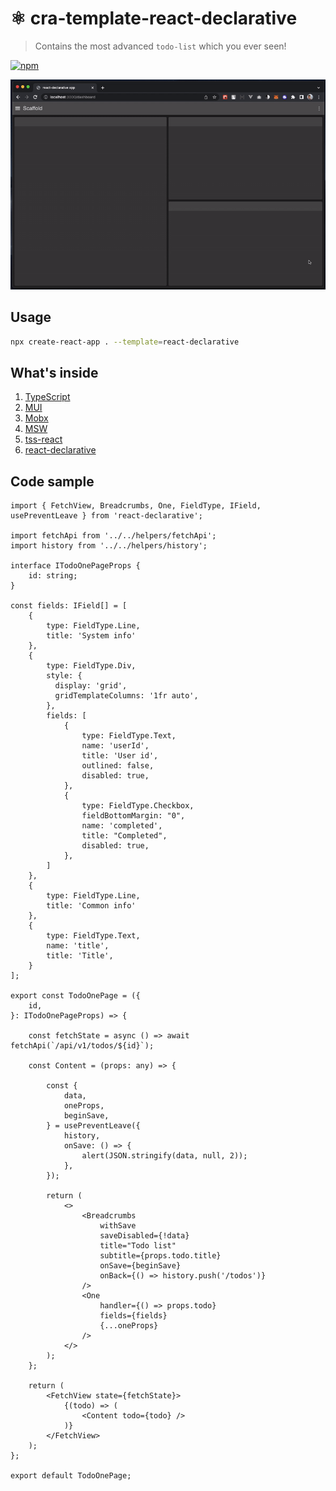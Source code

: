 # ⚛️ cra-template-react-declarative

> Contains the most advanced `todo-list` which you ever seen!

[![npm](https://img.shields.io/npm/v/cra-template-react-declarative.svg?style=flat-square)](https://npmjs.org/package/cra-template-react-declarative)

![screenshot](./docs/screenshot.gif)

## Usage

```bash
npx create-react-app . --template=react-declarative
```

## What's inside

1. [TypeScript](https://www.typescriptlang.org/)
2. [MUI](https://mui.com/)
3. [Mobx](https://mobx.js.org/)
4. [MSW](https://mswjs.io/)
5. [tss-react](https://www.tss-react.dev/)
6. [react-declarative](https://www.npmjs.com/package/react-declarative)

## Code sample

```tsx
import { FetchView, Breadcrumbs, One, FieldType, IField, usePreventLeave } from 'react-declarative';

import fetchApi from '../../helpers/fetchApi';
import history from '../../helpers/history';

interface ITodoOnePageProps {
    id: string;
}

const fields: IField[] = [
    {
        type: FieldType.Line,
        title: 'System info'
    },
    {
        type: FieldType.Div,
        style: {
          display: 'grid',
          gridTemplateColumns: '1fr auto',
        },
        fields: [
            {
                type: FieldType.Text,
                name: 'userId',
                title: 'User id',
                outlined: false,
                disabled: true,
            },
            {
                type: FieldType.Checkbox,
                fieldBottomMargin: "0",
                name: 'completed',
                title: "Completed",
                disabled: true,
            },
        ]
    },
    {
        type: FieldType.Line,
        title: 'Common info'
    },
    {
        type: FieldType.Text,
        name: 'title',
        title: 'Title',
    }
];

export const TodoOnePage = ({
    id,
}: ITodoOnePageProps) => {

    const fetchState = async () => await fetchApi(`/api/v1/todos/${id}`);

    const Content = (props: any) => {

        const {
            data,
            oneProps,
            beginSave,
        } = usePreventLeave({
            history,
            onSave: () => {
                alert(JSON.stringify(data, null, 2));
            },
        });

        return (
            <>
                <Breadcrumbs
                    withSave
                    saveDisabled={!data}
                    title="Todo list"
                    subtitle={props.todo.title}
                    onSave={beginSave}
                    onBack={() => history.push('/todos')}
                />
                <One
                    handler={() => props.todo}
                    fields={fields}
                    {...oneProps}
                />
            </>
        );
    };

    return (
        <FetchView state={fetchState}>
            {(todo) => (
                <Content todo={todo} />
            )}
        </FetchView>
    );
};

export default TodoOnePage;
```
